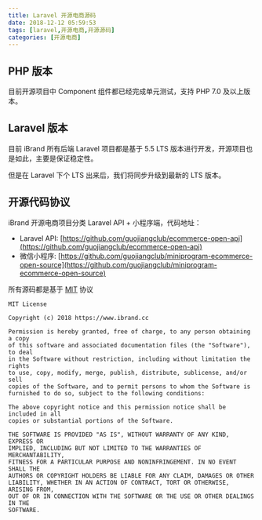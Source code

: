 ```yaml
---
title: Laravel 开源电商源码
date: 2018-12-12 05:59:53
tags: [laravel,开源电商,开源源码]
categories: [开源电商]
---
```


## PHP 版本

目前开源项目中 Component 组件都已经完成单元测试，支持 PHP 7.0 及以上版本。

## Laravel 版本

目前 iBrand 所有后端 Laravel 项目都是基于 5.5 LTS 版本进行开发，开源项目也是如此，主要是保证稳定性。

但是在 Laravel 下个 LTS 出来后，我们将同步升级到最新的 LTS 版本。

## 开源代码协议

iBrand 开源电商项目分类 Laravel API + 小程序端，代码地址：

- Laravel API:  [https://github.com/guojiangclub/ecommerce-open-api](https://github.com/guojiangclub/ecommerce-open-api)
- 微信小程序: [https://github.com/guojiangclub/miniprogram-ecommerce-open-source](https://github.com/guojiangclub/miniprogram-ecommerce-open-source)

所有源码都是基于 [MIT](https://choosealicense.com/licenses/mit/) 协议
```
MIT License

Copyright (c) 2018 https://www.ibrand.cc

Permission is hereby granted, free of charge, to any person obtaining a copy
of this software and associated documentation files (the "Software"), to deal
in the Software without restriction, including without limitation the rights
to use, copy, modify, merge, publish, distribute, sublicense, and/or sell
copies of the Software, and to permit persons to whom the Software is
furnished to do so, subject to the following conditions:

The above copyright notice and this permission notice shall be included in all
copies or substantial portions of the Software.

THE SOFTWARE IS PROVIDED "AS IS", WITHOUT WARRANTY OF ANY KIND, EXPRESS OR
IMPLIED, INCLUDING BUT NOT LIMITED TO THE WARRANTIES OF MERCHANTABILITY,
FITNESS FOR A PARTICULAR PURPOSE AND NONINFRINGEMENT. IN NO EVENT SHALL THE
AUTHORS OR COPYRIGHT HOLDERS BE LIABLE FOR ANY CLAIM, DAMAGES OR OTHER
LIABILITY, WHETHER IN AN ACTION OF CONTRACT, TORT OR OTHERWISE, ARISING FROM,
OUT OF OR IN CONNECTION WITH THE SOFTWARE OR THE USE OR OTHER DEALINGS IN THE
SOFTWARE.
```